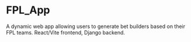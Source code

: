 # FPL_App
A dynamic web app allowing users to generate bet builders based on their FPL teams. React/Vite frontend, Django backend. 
